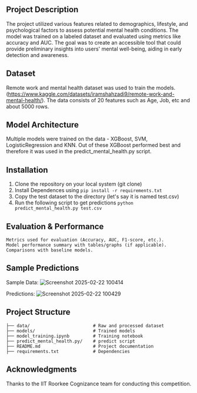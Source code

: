 ## Project Description

The project utilized various features related to demographics, lifestyle, and psychological factors to assess potential 
mental health conditions. The model was trained on a labeled dataset and evaluated using metrics like accuracy and AUC.
The goal was to create an accessible tool that could provide preliminary insights into users' mental well-being, aiding 
in early detection and awareness.

## Dataset

Remote work and mental health dataset was used to train the models. (https://www.kaggle.com/datasets/iramshahzadi9/remote-work-and-mental-health/). The data consists of 20 features such as Age, Job, etc and about 5000 rows.

## Model Architecture

Multiple models were trained on the data - XGBoost, SVM, LogisticRegression and KNN. Out of these XGBoost performed best and therefore it was used in the predict_mental_health.py script.

## Installation

1. Clone the repository on your local system (git clone)
2. Install Dependences using
    `pip install -r requirements.txt`
4. Copy the test dataset to the directory (let's say it is named test.csv)
5. Run the following script to get predictions
    `python predict_mental_health.py test.csv`
    

## Evaluation & Performance

    Metrics used for evaluation (Accuracy, AUC, F1-score, etc.).
    Model performance summary with tables/graphs (if applicable).
    Comparisons with baseline models.

## Sample Predictions
Sample Data:
![Screenshot 2025-02-22 100414](https://github.com/user-attachments/assets/7e2188e1-ebde-48c8-86f3-cb2bd57306ca)

Predictions:
![Screenshot 2025-02-22 100429](https://github.com/user-attachments/assets/d0b0bcbe-aec8-4ef2-a555-b93e0828b9fe)

## Project Structure

```
├── data/                        # Raw and processed dataset
├── models/                      # Trained models
├── model_training.ipynb         # Training notebook
├── predict_mental_health.py/    # predict script
├── README.md                    # Project documentation
├── requirements.txt             # Dependencies
```


## Acknowledgments

   Thanks to the IIT Roorkee Cognizance team for conducting this competition.
